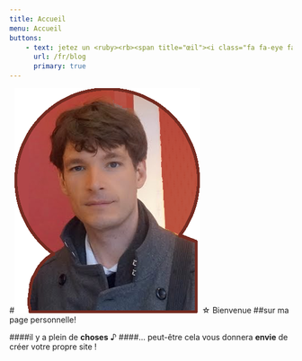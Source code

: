 ```yaml
---
title: Accueil
menu: Accueil
buttons:
    - text: jetez un <ruby><rb><span title="œil"><i class="fa fa-eye fa-lg"></i></span></rb><rt>œil</rt></ruby>
      url: /fr/blog
      primary: true
---
```


#[![Moi](front-page.png?resize=110,133.6 "qui suis-je?")](/about) <style> h1 {font-family: Sansita; letter-spacing: -1px}</style>☆ Bienvenue
##sur ma page personnelle!

####il y a plein de **choses** ♪
####... peut-être cela vous donnera **envie** de créer votre propre site !